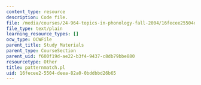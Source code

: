 ```yaml
---
content_type: resource
description: Code file.
file: /media/courses/24-964-topics-in-phonology-fall-2004/16fecee25504deea82a00bddbbd26b65_patternmatch.pl
file_type: text/plain
learning_resource_types: []
ocw_type: OCWFile
parent_title: Study Materials
parent_type: CourseSection
parent_uid: f600f19d-ae22-b3f4-9437-c8db79bbe880
resourcetype: Other
title: patternmatch.pl
uid: 16fecee2-5504-deea-82a0-0bddbbd26b65
---
```

